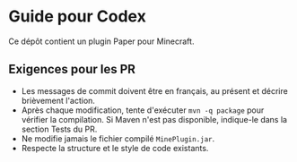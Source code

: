 # Guide pour Codex

Ce dépôt contient un plugin Paper pour Minecraft.

## Exigences pour les PR

- Les messages de commit doivent être en français, au présent et décrire brièvement l'action.
- Après chaque modification, tente d'exécuter `mvn -q package` pour vérifier la compilation. Si Maven n'est pas disponible, indique-le dans la section Tests du PR.
- Ne modifie jamais le fichier compilé `MinePlugin.jar`.
- Respecte la structure et le style de code existants.
